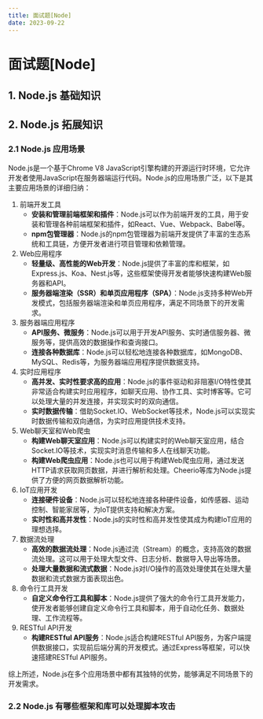 ```yaml
---
title: 面试题[Node]
date: 2023-09-22
---
```


# 面试题[Node]



## 1. Node.js 基础知识



## 2. Node.js 拓展知识

### 2.1 Node.js 应用场景

Node.js是一个基于Chrome V8 JavaScript引擎构建的开源运行时环境，它允许开发者使用JavaScript在服务器端运行代码。Node.js的应用场景广泛，以下是其主要应用场景的详细归纳：

1. 前端开发工具
   - **安装和管理前端框架和插件**：Node.js可以作为前端开发的工具，用于安装和管理各种前端框架和插件，如React、Vue、Webpack、Babel等。
   - **npm包管理器**：Node.js的npm包管理器为前端开发提供了丰富的生态系统和工具链，方便开发者进行项目管理和依赖管理。
2. Web应用程序
   - **轻量级、高性能的Web开发**：Node.js提供了丰富的库和框架，如Express.js、Koa、Nest.js等，这些框架使得开发者能够快速构建Web服务器和API。
   - **服务器端渲染（SSR）和单页应用程序（SPA）**：Node.js支持多种Web开发模式，包括服务器端渲染和单页应用程序，满足不同场景下的开发需求。
3. 服务器端应用程序
   - **API服务、微服务**：Node.js可以用于开发API服务、实时通信服务器、微服务等，提供高效的数据操作和查询接口。
   - **连接各种数据库**：Node.js可以轻松地连接各种数据库，如MongoDB、MySQL、Redis等，为服务器端应用程序提供数据支持。
4. 实时应用程序
   - **高并发、实时性要求高的应用**：Node.js的事件驱动和非阻塞I/O特性使其非常适合构建实时应用程序，如聊天应用、协作工具、实时博客等。它可以处理大量的并发连接，并实现实时的双向通信。
   - **实时数据传输**：借助Socket.IO、WebSocket等技术，Node.js可以实现实时数据传输和双向通信，为实时应用提供技术支持。
5. Web聊天室和Web爬虫
   - **构建Web聊天室应用**：Node.js可以构建实时的Web聊天室应用，结合Socket.IO等技术，实现实时消息传输和多人在线聊天功能。
   - **构建Web爬虫应用**：Node.js也可以用于构建Web爬虫应用，通过发送HTTP请求获取网页数据，并进行解析和处理。Cheerio等库为Node.js提供了方便的网页数据解析功能。
6. IoT应用开发
   - **连接硬件设备**：Node.js可以轻松地连接各种硬件设备，如传感器、运动控制、智能家居等，为IoT提供支持和解决方案。
   - **实时性和高并发性**：Node.js的实时性和高并发性使其成为构建IoT应用的理想选择。
7. 数据流处理
   - **高效的数据流处理**：Node.js通过流（Stream）的概念，支持高效的数据流处理。这可以用于处理大型文件、日志分析、数据导入导出等场景。
   - **处理大量数据和流式数据**：Node.js对I/O操作的高效处理使其在处理大量数据和流式数据方面表现出色。
8. 命令行工具开发
   - **自定义命令行工具和脚本**：Node.js提供了强大的命令行工具开发能力，使开发者能够创建自定义命令行工具和脚本，用于自动化任务、数据处理、工作流程等。
9. RESTful API开发
   - **构建RESTful API服务**：Node.js适合构建RESTful API服务，为客户端提供数据接口，实现前后端分离的开发模式。通过Express等框架，可以快速搭建RESTful API服务。

综上所述，Node.js在多个应用场景中都有其独特的优势，能够满足不同场景下的开发需求。



### 2.2 Node.js 有哪些框架和库可以处理脚本攻击




